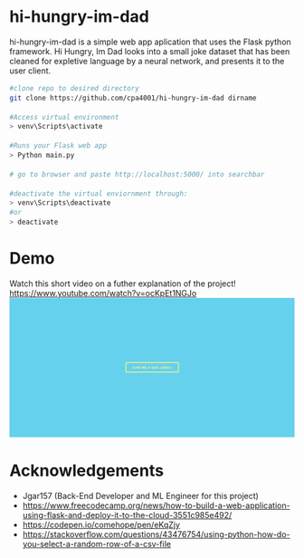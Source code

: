 # hi-hungry-im-dad
hi-hungry-im-dad is a simple web app aplication that uses the Flask python framework. Hi Hungry, Im Dad looks into a small joke dataset that has been cleaned for expletive language by a neural network, and presents it to the user client.

``` sh
#clone repo to desired directory
git clone https://github.com/cpa4001/hi-hungry-im-dad dirname

#Access virtual environment
> venv\Scripts\activate

#Runs your Flask web app
> Python main.py

# go to browser and paste http://localhost:5000/ into searchbar 

#deactivate the virtual enviornment through:
> venv\Scripts\deactivate
#or
> deactivate
```
# Demo
Watch this short video on a futher explanation of the project! https://www.youtube.com/watch?v=ocKpEt1NGJo
<br>
![Sample Image](hihungryimdad.PNG)

# Acknowledgements
- Jgar157 (Back-End Developer and ML Engineer for this project)
- https://www.freecodecamp.org/news/how-to-build-a-web-application-using-flask-and-deploy-it-to-the-cloud-3551c985e492/
- https://codepen.io/comehope/pen/eKqZjy
- https://stackoverflow.com/questions/43476754/using-python-how-do-you-select-a-random-row-of-a-csv-file

